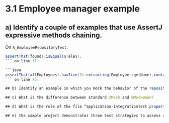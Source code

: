 # 3.1 Employee manager example

## a) Identify a couple of examples that use AssertJ expressive methods chaining.

On `A_EmployeeRepositoryTest`.

```java
assertThat(found).isEqualTo(alex);
``` on line 37.

```java
assertThat(allEmployees).hasSize(3).extracting(Employee::getName).containsOnly(alex.getName(), ron.getName(), bob.getName());
``` on line 75.

## b) Identify an example in which you mock the behavior of the repository (and avoid involving a database). 

## c) What is the difference between standard @Mock and @MockBean?

## d) What is the role of the file “application-integrationtest.properties”? In which conditions will it be used?

## e) the sample project demonstrates three test strategies to assess an API (C, D and E) developed with SpringBoot. Which are the main/key differences? 